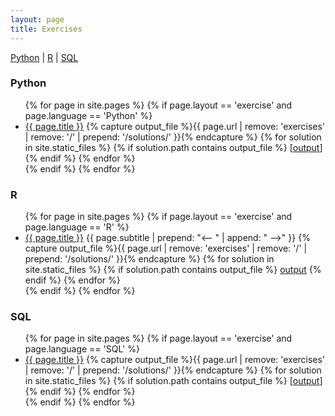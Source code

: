 ```yaml
---
layout: page
title: Exercises
---
```

<a href="#Python">Python</a> | <a href="#R">R</a> | <a href="#SQL">SQL</a>

### Python <a name="Python"></a>
<ul>
{% for page in site.pages %}
  {% if page.layout == 'exercise' and page.language == 'Python' %}
    <li>
    <a href="{{ page.url }}">{{ page.title }}</a>
    {% capture output_file %}{{ page.url | remove: 'exercises' | remove: '/' | prepend: '/solutions/' }}{% endcapture %}
    {% for solution in site.static_files %}
      {% if solution.path contains output_file %}
        [<a href="{{ solution.path | prepend: site.baseurl}}">output</a>]
      {% endif %}
    {% endfor %}
    </li>
  {% endif %}
{% endfor %}
</ul>

### R <a name="R"></a>
<ul>
{% for page in site.pages %}
  {% if page.layout == 'exercise' and page.language == 'R' %}
    <li>
    <a href="{{ page.url }}">{{ page.title }}</a>
    {{ page.subtitle | prepend: "<-- " | append: " -->" }}
    {% capture output_file %}{{ page.url | remove: 'exercises' | remove: '/' | prepend: '/solutions/' }}{% endcapture %}
    {% for solution in site.static_files %}
      {% if solution.path contains output_file %}
        <a href="{{ solution.path | prepend: site.baseurl}}">output</a>
      {% endif %}
    {% endfor %}
    </li>
  {% endif %}
{% endfor %}
</ul>

### SQL <a name="SQL"></a>
<ul>
{% for page in site.pages %}
  {% if page.layout == 'exercise' and page.language == 'SQL' %}
    <li>
    <a href="{{ page.url }}">{{ page.title }}</a>
    {% capture output_file %}{{ page.url | remove: 'exercises' | remove: '/' | prepend: '/solutions/' }}{% endcapture %}
    {% for solution in site.static_files %}
      {% if solution.path contains output_file %}
        [<a href="{{ solution.path | prepend: site.baseurl}}">output</a>]
      {% endif %}
    {% endfor %}
    </li>
  {% endif %}
{% endfor %}
</ul>